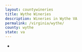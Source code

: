 ```yaml
---
layout: countywineries
title: Wythe Wineries
description: Wineries in Wythe VA
permalink: /virginia/wythe/
county: wythe
state: va
---
```

-
